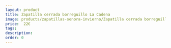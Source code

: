 ```yaml
---
layout: product
title: Zapatilla cerrada borreguillo La Cadena 
image: products/zapatillas-senora-invierno/Zapatilla cerrada borreguillo La Cadena | 22€.jpeg
price:  22€
tags: 
description: 
order: 0
---
```

